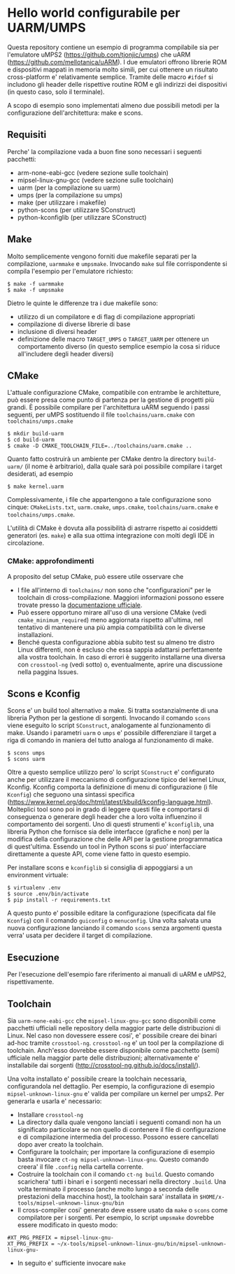 # Hello world configurabile per UARM/UMPS

Questa repository contiene un esempio di programma compilabile sia per l'emulatore uMPS2 (https://github.com/tjonjic/umps) che uARM (https://github.com/mellotanica/uARM). 
I due emulatori offrono librerie ROM e dispositivi mappati in memoria molto simili, per cui ottenere un risultato cross-platform e' relativamente semplice. Tramite delle macro `#ifdef` si includono gli header delle rispettive routine ROM e gli indirizzi dei dispositivi (in questo caso, solo il terminale).

A scopo di esempio sono implementati almeno due possibili metodi per la configurazione dell'architettura: make e scons.

## Requisiti

Perche' la compilazione vada a buon fine sono necessari i seguenti pacchetti:

- arm-none-eabi-gcc (vedere sezione sulle toolchain)
- mipsel-linux-gnu-gcc (vedere sezione sulle toolchain)
- uarm (per la compilazione su uarm)
- umps (per la compilazione su umps)
- make (per utilizzare i makefile)
- python-scons (per utilizzare SConstruct)
- python-kconfiglib (per utilizzare SConstruct)

## Make

Molto semplicemente vengono forniti due makefile separati per la compilazione, `uarmmake` e `umpsmake`. Invocando `make` sul file corrispondente si compila l'esempio per l'emulatore richiesto:

```
$ make -f uarmmake
$ make -f umpsmake
```

Dietro le quinte le differenze tra i due makefile sono:

 - utilizzo di un compilatore e di flag di compilazione appropriati
 - compilazione di diverse librerie di base
 - inclusione di diversi header
 - definizione delle macro `TARGET_UMPS` o `TARGET_UARM` per ottenere un comportamento diverso (in questo semplice esempio la cosa si riduce all'includere degli header diversi)

## CMake
L'attuale configurazione CMake, compatibile con entrambe le architetture, può essere presa come punto di partenza per la gestione di progetti più grandi. È possibile compilare per l'architettura uARM seguendo i passi seguenti, per uMPS sostituendo il file `toolchains/uarm.cmake` con `toolchains/umps.cmake`

```
$ mkdir build-uarm
$ cd build-uarm
$ cmake -D CMAKE_TOOLCHAIN_FILE=../toolchains/uarm.cmake ..
```

Quanto fatto costruirà un ambiente per CMake dentro la directory `build-uarm/` (il nome è arbitrario), dalla quale sarà poi possibile compilare i target desiderati, ad esempio

```
$ make kernel.uarm
```

Complessivamente, i file che appartengono a tale configurazione sono cinque: `CMakeLists.txt`, `uarm.cmake`, `umps.cmake`, `toolchains/uarm.cmake` e `toolchains/umps.cmake`.

L'utilità di CMake è dovuta alla possibilità di astrarre rispetto ai cosiddetti generatori (es. `make`) e alla sua ottima integrazione con molti degli IDE in circolazione.

### CMake: approfondimenti
A proposito del setup CMake, può essere utile osservare che

* I file all'interno di `toolchains/` non sono che "configurazioni" per le toolchain di cross-compilazione. Maggiori informazioni possono essere trovate presso la [documentazione ufficiale](https://cmake.org/cmake/help/v3.17/manual/cmake-toolchains.7.html).
* Può essere opportuno mirare all'uso di una versione CMake (vedi `cmake_minimum_required`) meno aggiornata rispetto all'ultima, nel tentativo di mantenere una più ampia compatibilità con le diverse installazioni.
* Benché questa configurazione abbia subito test su almeno tre distro Linux differenti, non è escluso che essa sappia adattarsi perfettamente alla vostra toolchain. In caso di errori è suggerito installarne una diversa con `crosstool-ng` (vedi sotto) o, eventualmente, aprire una discussione nella paggina Issues.

## Scons e Kconfig
Scons e' un build tool alternativo a make. Si tratta sostanzialmente di una libreria Python per la gestione di sorgenti. Invocando il comando `scons` viene eseguito lo script `SConstruct`, analogamente al funzionamento di make.
Usando i parametri `uarm` o `umps` e' possibile differenziare il target a riga di comando in maniera del tutto analoga al funzionamento di make.

```
$ scons umps
$ scons uarm
```

Oltre a questo semplice utilizzo pero' lo script `SConstruct` e' configurato anche per utilizzare il meccanismo di configurazione tipico del kernel Linux, Kconfig.
Kconfig comporta la definizione di menu di configurazione (i file `Kconfig`) che seguono una sintassi specifica (https://www.kernel.org/doc/html/latest/kbuild/kconfig-language.html). Molteplici tool sono poi in grado di leggere questi file e comportarsi di conseguenza o generare degli header che a loro volta influenzino il comportamento dei sorgenti.
Uno di questi strumenti e' `kconfiglib`, una libreria Python che fornisce sia delle interfacce (grafiche e non) per la modifica della configurazione che delle API per la gestione programmatica di quest'ultima. Essendo un tool in Python scons si puo' interfacciare direttamente a queste API, come viene fatto in questo esempio.

Per installare scons e `kconfiglib` si consiglia di appoggiarsi a un environment virtuale:

```
$ virtualenv .env
$ source .env/bin/activate
$ pip install -r requirements.txt
```

A questo punto e' possibile editare la configurazione (specificata dal file `Kconfig`) con il comando `guiconfig` o `menuconfig`. Una volta salvata una nuova configurazione lanciando il comando `scons` senza argomenti questa verra' usata per decidere il target di compilazione.

## Esecuzione

Per l'esecuzione dell'esempio fare riferimento ai manuali di uARM e uMPS2, rispettivamente.

## Toolchain

Sia `uarm-none-eabi-gcc` che `mipsel-linux-gnu-gcc` sono disponibili come pacchetti ufficiali nelle repository della maggior parte delle distribuzioni di Linux.
Nel caso non dovessere essere cosi', e' possibile creare dei binari ad-hoc tramite `crosstool-ng`.
`crosstool-ng` e' un tool per la compilazione di toolchain. Anch'esso dovrebbe essere disponibile come pacchetto (semi) ufficiale nella maggior parte delle distribuzioni; alternativamente e' installabile dai sorgenti (http://crosstool-ng.github.io/docs/install/).

Una volta installato e' possibile creare la toolchain necessaria, configurandola nel dettaglio. Per esempio, la configurazione di esempio `mipsel-unknown-linux-gnu` e' valida per compilare un kernel per umps2. Per generarla e usarla e' necessario:

- Installare `crosstool-ng`
- La directory dalla quale vengono lanciati i seguenti comandi non ha un significato particolare se non quello di contenere il file di configurazione e di compilazione intermedia del processo. Possono essere cancellati dopo aver creato la toolchain.
- Configurare la toolchain; per importare la configurazione di esempio basta invocare `ct-ng mipsel-unknown-linux-gnu`. Questo comando creera' il file `.config` nella cartella corrente.
- Costruire la toolchain con il comando `ct-ng build`. Questo comando scarichera' tutti i binari e i sorgenti necessari nella directory `.build`. Una volta terminato il processo (anche molto lungo a seconda delle prestazioni della macchina host), la toolchain sara' installata in `$HOME/x-tools/mipsel-unknown-linux-gnu/bin`
- Il cross-compiler cosi' generato deve essere usato da `make` o `scons` come compilatore per i sorgenti. Per esempio, lo script `umpsmake` dovrebbe essere modificato in questo modo:
```
#XT_PRG_PREFIX = mipsel-linux-gnu-
XT_PRG_PREFIX = ~/x-tools/mipsel-unknown-linux-gnu/bin/mipsel-unknown-linux-gnu-
```

- In seguito e' sufficiente invocare `make`

